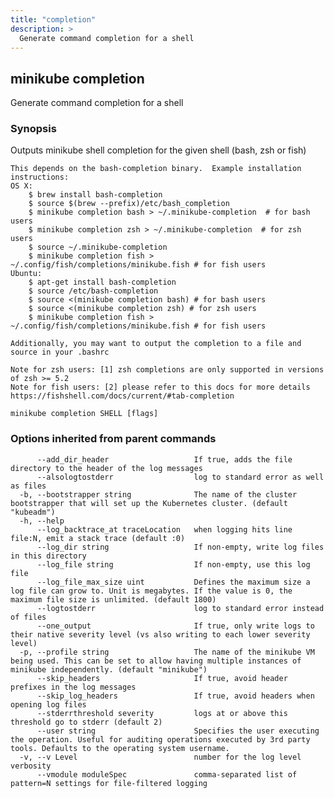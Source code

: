 ```yaml
---
title: "completion"
description: >
  Generate command completion for a shell
---
```



## minikube completion

Generate command completion for a shell

### Synopsis

Outputs minikube shell completion for the given shell (bash, zsh or fish)

	This depends on the bash-completion binary.  Example installation instructions:
	OS X:
		$ brew install bash-completion
		$ source $(brew --prefix)/etc/bash_completion
		$ minikube completion bash > ~/.minikube-completion  # for bash users
		$ minikube completion zsh > ~/.minikube-completion  # for zsh users
		$ source ~/.minikube-completion
		$ minikube completion fish > ~/.config/fish/completions/minikube.fish # for fish users
	Ubuntu:
		$ apt-get install bash-completion
		$ source /etc/bash-completion
		$ source <(minikube completion bash) # for bash users
		$ source <(minikube completion zsh) # for zsh users
		$ minikube completion fish > ~/.config/fish/completions/minikube.fish # for fish users

	Additionally, you may want to output the completion to a file and source in your .bashrc

	Note for zsh users: [1] zsh completions are only supported in versions of zsh >= 5.2
	Note for fish users: [2] please refer to this docs for more details https://fishshell.com/docs/current/#tab-completion


```shell
minikube completion SHELL [flags]
```

### Options inherited from parent commands

```
      --add_dir_header                   If true, adds the file directory to the header of the log messages
      --alsologtostderr                  log to standard error as well as files
  -b, --bootstrapper string              The name of the cluster bootstrapper that will set up the Kubernetes cluster. (default "kubeadm")
  -h, --help                             
      --log_backtrace_at traceLocation   when logging hits line file:N, emit a stack trace (default :0)
      --log_dir string                   If non-empty, write log files in this directory
      --log_file string                  If non-empty, use this log file
      --log_file_max_size uint           Defines the maximum size a log file can grow to. Unit is megabytes. If the value is 0, the maximum file size is unlimited. (default 1800)
      --logtostderr                      log to standard error instead of files
      --one_output                       If true, only write logs to their native severity level (vs also writing to each lower severity level)
  -p, --profile string                   The name of the minikube VM being used. This can be set to allow having multiple instances of minikube independently. (default "minikube")
      --skip_headers                     If true, avoid header prefixes in the log messages
      --skip_log_headers                 If true, avoid headers when opening log files
      --stderrthreshold severity         logs at or above this threshold go to stderr (default 2)
      --user string                      Specifies the user executing the operation. Useful for auditing operations executed by 3rd party tools. Defaults to the operating system username.
  -v, --v Level                          number for the log level verbosity
      --vmodule moduleSpec               comma-separated list of pattern=N settings for file-filtered logging
```

